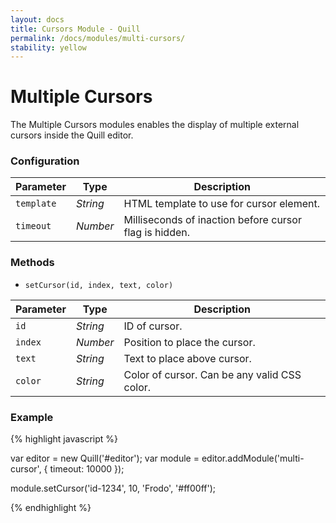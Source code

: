 ```yaml
---
layout: docs
title: Cursors Module - Quill
permalink: /docs/modules/multi-cursors/
stability: yellow
---
```


# Multiple Cursors

The Multiple Cursors modules enables the display of multiple external cursors inside the Quill editor.

<div class="quill-wrapper">
  <div id="multi-cursor-editor" class="editor"></div>
</div>

<script src="/js/quill.js"></script>
<script>
var editor = new Quill('#multi-cursor-editor');
editor.insertText(0, 'Upon great pedestals founded in the deep waters stood two great kings of stone: still with blurred eyes and crannied brows they frowned upon the North.\n\nThe left hand of each was raised palm outwards in gesture of warning; in each right hand there was an axe; upon each head there was a crumbling helm and crown.\n\nGreat power and majesty they still wore, the silent wardens of a long-vanished kingdom.');

module = editor.addModule('multi-cursor', {
  timeout: 600000
});
setTimeout(function() {
  module.setCursor('merry', 0, 'Merry', 'rgba(0,153,255,0.9)');
  module.setCursor('pippin', editor.getText().indexOf('\n'), 'Pippin', 'rgba(255,153,51,0.9)');
  module.setCursor('frodo', editor.getText().length, 'Frodo', 'rgba(153,0,153,0.9)');
}, 500);
</script>

### Configuration

| Parameter | Type      | Description
|-----------|-----------|------------
| `template` | _String_ | HTML template to use for cursor element.
| `timeout`  | _Number_ | Milliseconds of inaction before cursor flag is hidden.

### Methods

- `setCursor(id, index, text, color)`

| Parameter | Type     | Description
|-----------|----------|------------
| `id`      | _String_ | ID of cursor.
| `index`   | _Number_ | Position to place the cursor.
| `text`    | _String_ | Text to place above cursor.
| `color`   | _String_ | Color of cursor. Can be any valid CSS color.

### Example

{% highlight javascript %}

var editor = new Quill('#editor');
var module = editor.addModule('multi-cursor', {
  timeout: 10000
});

module.setCursor('id-1234', 10, 'Frodo', '#ff00ff');

{% endhighlight %}
